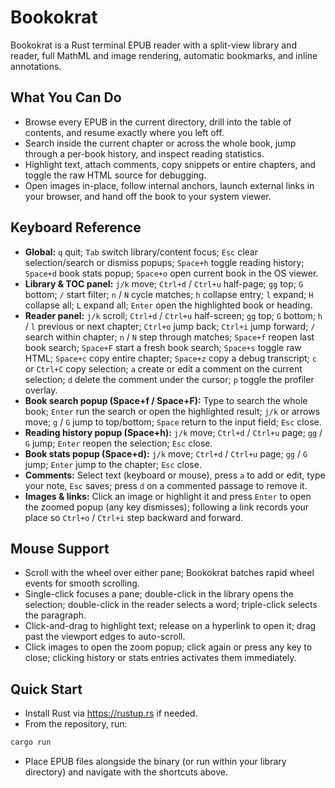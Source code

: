 # Bookokrat

Bookokrat is a Rust terminal EPUB reader with a split-view library and reader, full MathML and image rendering, automatic bookmarks, and inline annotations.

## What You Can Do
- Browse every EPUB in the current directory, drill into the table of contents, and resume exactly where you left off.
- Search inside the current chapter or across the whole book, jump through a per-book history, and inspect reading statistics.
- Highlight text, attach comments, copy snippets or entire chapters, and toggle the raw HTML source for debugging.
- Open images in-place, follow internal anchors, launch external links in your browser, and hand off the book to your system viewer.

## Keyboard Reference
- **Global:** `q` quit; `Tab` switch library/content focus; `Esc` clear selection/search or dismiss popups; `Space+h` toggle reading history; `Space+d` book stats popup; `Space+o` open current book in the OS viewer.
- **Library & TOC panel:** `j/k` move; `Ctrl+d` / `Ctrl+u` half-page; `gg` top; `G` bottom; `/` start filter; `n` / `N` cycle matches; `h` collapse entry; `l` expand; `H` collapse all; `L` expand all; `Enter` open the highlighted book or heading.
- **Reader panel:** `j/k` scroll; `Ctrl+d` / `Ctrl+u` half-screen; `gg` top; `G` bottom; `h` / `l` previous or next chapter; `Ctrl+o` jump back; `Ctrl+i` jump forward; `/` search within chapter; `n` / `N` step through matches; `Space+f` reopen last book search; `Space+F` start a fresh book search; `Space+s` toggle raw HTML; `Space+c` copy entire chapter; `Space+z` copy a debug transcript; `c` or `Ctrl+C` copy selection; `a` create or edit a comment on the current selection; `d` delete the comment under the cursor; `p` toggle the profiler overlay.
- **Book search popup (Space+f / Space+F):** Type to search the whole book; `Enter` run the search or open the highlighted result; `j/k` or arrows move; `g` / `G` jump to top/bottom; `Space` return to the input field; `Esc` close.
- **Reading history popup (Space+h):** `j/k` move; `Ctrl+d` / `Ctrl+u` page; `gg` / `G` jump; `Enter` reopen the selection; `Esc` close.
- **Book stats popup (Space+d):** `j/k` move; `Ctrl+d` / `Ctrl+u` page; `gg` / `G` jump; `Enter` jump to the chapter; `Esc` close.
- **Comments:** Select text (keyboard or mouse), press `a` to add or edit, type your note, `Esc` saves; press `d` on a commented passage to remove it.
- **Images & links:** Click an image or highlight it and press `Enter` to open the zoomed popup (any key dismisses); following a link records your place so `Ctrl+o` / `Ctrl+i` step backward and forward.

## Mouse Support
- Scroll with the wheel over either pane; Bookokrat batches rapid wheel events for smooth scrolling.
- Single-click focuses a pane; double-click in the library opens the selection; double-click in the reader selects a word; triple-click selects the paragraph.
- Click-and-drag to highlight text; release on a hyperlink to open it; drag past the viewport edges to auto-scroll.
- Click images to open the zoom popup; click again or press any key to close; clicking history or stats entries activates them immediately.

## Quick Start
- Install Rust via https://rustup.rs if needed.
- From the repository, run:

```bash
cargo run
```

- Place EPUB files alongside the binary (or run within your library directory) and navigate with the shortcuts above.

